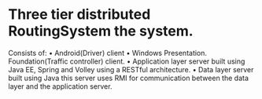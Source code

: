 #    Three tier distributed RoutingSystem the system.
Consists of:
•	Android(Driver) client
•	Windows Presentation. Foundation(Traffic controller) client.
•	Application layer server built using Java EE, Spring and Volley using a RESTful architecture.
•	Data layer server built using Java this server uses RMI for communication between the data layer and the application server.

